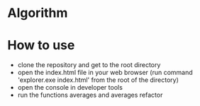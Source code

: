 # Algorithm

# How to use

* clone the repository and get to the root directory
* open the index.html file in your web browser (run command 'explorer.exe index.html' from the root of the directory)
* open the console in developer tools
* run the functions averages and averages refactor